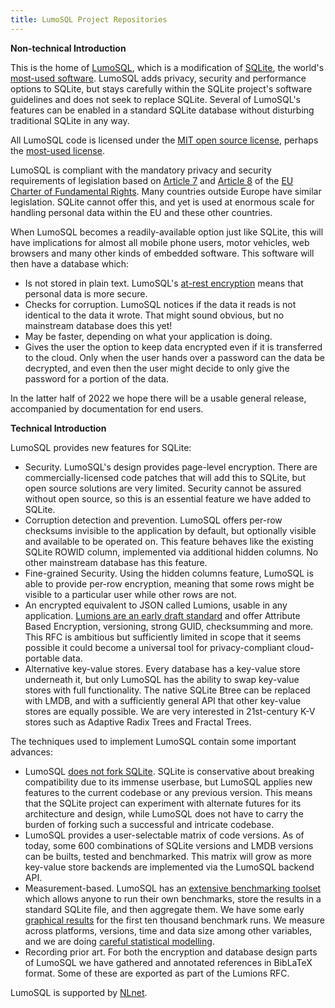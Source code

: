 ```yaml
---
title: LumoSQL Project Repositories
---
```


**Non-technical Introduction**

This is the home of [LumoSQL](https://lumosql.org/src/lumosql/), which is a
modification of [SQLite](https://sqlite.org), the world's [most-used
software](https://www.sqlite.org/famous.html). LumoSQL adds privacy, security
and performance options to SQLite, but stays carefully within the SQLite
project's software guidelines and does not seek to replace SQLite. Several of
LumoSQL's features can be enabled in a standard SQLite database without
disturbing traditional SQLite in any way.

All LumoSQL code is licensed under the [MIT open source
license](https://license.lumosql.org), perhaps the [most-used license](https://en.wikipedia.org/wiki/MIT_License).

LumoSQL is compliant with the mandatory privacy and security requirements of legislation based on 
[Article 7](https://fra.europa.eu/en/eu-charter/article/7-respect-private-and-family-life) and
[Article 8](https://fra.europa.eu/en/eu-charter/article/8-protection-personal-data) of the 
[EU Charter of Fundamental Rights](https://fra.europa.eu/en/eu-charter). Many countries outside Europe have similar legislation. SQLite cannot offer this, and yet is used at enormous scale for handling personal data within the EU and these other countries.

When LumoSQL becomes a readily-available option just like SQLite, this will
have implications for almost all mobile phone users, motor vehicles, web
browsers and many other kinds of embedded software. This software will then have 
a database which:

* Is not stored in plain text. LumoSQL's [at-rest encryption](https://en.wikipedia.org/wiki/Data_at_rest#Encryption) means that personal data is more secure.
* Checks for corruption. LumoSQL notices if the data it reads is not identical to the data it wrote. That might sound obvious, but no mainstream database does this yet!
* May be faster, depending on what your application is doing.
* Gives the user the option to keep data encrypted even if it is transferred to the cloud. Only when the user hands over a password can the data be decrypted, and even then the user might decide to only give the password for a portion of the data.

In the latter half of 2022 we hope there will be a usable general release, accompanied by documentation for end users.

**Technical Introduction**

LumoSQL provides new features for SQLite:

* Security. LumoSQL's design provides page-level encryption. There are commercially-licensed code patches that will add this to SQLite, but open source solutions are very limited. Security cannot be assured without open source, so this is an essential feature we have added to SQLite.
* Corruption detection and prevention. LumoSQL offers per-row checksums invisible to the application by default, but optionally visible and available to be operated on. This feature behaves like the existing SQLite ROWID column, implemented via additional hidden columns. No other mainstream database has this feature.
* Fine-grained Security. Using the hidden columns feature, LumoSQL is able to provide per-row encryption, meaning that some rows might be visible to a particular user while other rows are not.
* An encrypted equivalent to JSON called Lumions, usable in any application. [Lumions are an early draft standard](https://lumosql.org/src/lumosql/doc/tip/doc/rfc/README.md) and offer Attribute Based Encryption, versioning, strong GUID, checksumming and more. This RFC is ambitious but sufficiently limited in scope that it seems possible it could become a universal tool for privacy-compliant cloud-portable data.
* Alternative key-value stores. Every database has a key-value store underneath it, but only LumoSQL has the ability to swap key-value stores with full functionality. The native SQLite Btree can be replaced with LMDB, and with a sufficiently general API that other key-value stores are equally possible. We are very interested in 21st-century K-V stores such as Adaptive Radix Trees and Fractal Trees.

The techniques used to implement LumoSQL contain some important advances:

* LumoSQL [does not fork SQLite](https://lumosql.org/src/not-forking). SQLite is conservative about breaking compatibility due to its immense userbase, but LumoSQL applies new features to the current codebase or any previous version. This means that the SQLite project can experiment with alternate futures for its architecture and design, while LumoSQL does not have to carry the burden of forking such a successful and intricate codebase.
* LumoSQL provides a user-selectable matrix of code versions. As of today, some 600 combinations of SQLite versions and LMDB versions can be builts, tested and benchmarked. This matrix will grow as more key-value store backends are implemented via the LumoSQL backend API.
* Measurement-based. LumoSQL has an [extensive benchmarking toolset](https://lumosql.org/src/lumosql/doc/tip/doc/lumo-build-benchmark.md) which allows anyone to run their own benchmarks, store the results in a standard SQLite file, and then aggregate them. We have some early [graphical results](http://r.lumosql.org:3838/contrastexample.html) for the first ten thousand benchmark runs. We measure across platforms, versions, time and data size among other variables, and we are doing [careful statistical modelling](https://lumosql.org/src/lumosql/dir?ci=tip&name=analysis/contrasts).
* Recording prior art. For both the encryption and database design parts of LumoSQL we have gathered and annotated references in BibLaTeX format. Some of these are exported as part of the Lumions RFC.

LumoSQL is supported by [NLnet](https://nlnet.nl).


